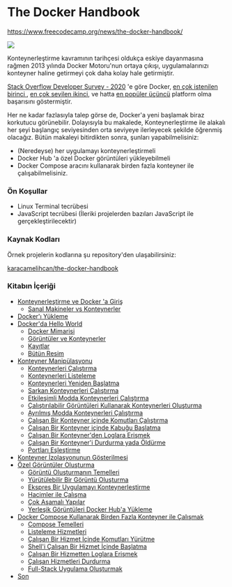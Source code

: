 # The Docker Handbook
https://www.freecodecamp.org/news/the-docker-handbook/

![](https://github.com/karacamelihcan/the-docker-handbook/blob/main/Images/docker-handbook-github.png)

Konteynerleştirme kavramının tarihçesi oldukça eskiye dayanmasına rağmen 2013 yılında Docker Motoru'nun ortaya çıkışı, uygulamalarınızı konteyner haline getirmeyi çok daha kolay hale getirmiştir.

[Stack Overflow Developer Survey - 2020](https://insights.stackoverflow.com/survey/2020#overview) 'e göre  Docker, [en çok istenilen birinci ](https://insights.stackoverflow.com/survey/2020#technology-most-loved-dreaded-and-wanted-platforms-wanted5), [en çok sevilen ikinci](https://insights.stackoverflow.com/survey/2020#technology-most-loved-dreaded-and-wanted-platforms-loved5), ve hatta [en popüler üçüncü](https://insights.stackoverflow.com/survey/2020#technology-platforms) platform olma başarısını göstermiştir.

Her ne kadar fazlasıyla talep görse de, Docker'a yeni başlamak biraz korkutucu görünebilir. Dolayısıyla bu makalede, Konteynerleştirme ile alakalı her şeyi başlangıç seviyesinden orta seviyeye ilerleyecek şekilde öğrenmiş olacağız. Bütün makaleyi bitirdikten sonra, şunları yapabilmelisiniz:

-   (Neredeyse) her uygulamayı konteynerleştirmeli
-  Docker Hub 'a özel Docker görüntüleri yükleyebilmeli
-  Docker Compose aracını kullanarak birden fazla konteyner ile çalışabilmelisiniz.

### Ön Koşullar

-   Linux Terminal tecrübesi
-   JavaScript tecrübesi (İleriki projelerden bazıları JavaScript ile gerçekleştirilecektir)

### Kaynak Kodları
Örnek projelerin kodlarına şu repository'den ulaşabilirsiniz: 

[karacamelihcan/the-docker-handbook](https://github.com/karacamelihcan/the-docker-handbook)

### Kitabın İçeriği
-   [Konteynerleştirme ve Docker 'a Giriş](https://github.com/karacamelihcan/the-docker-handbook/blob/main/Sections/01.Konteynerle%C5%9Ftirme%20ve%20Docker'a%20Giri%C5%9F.md)
    -   [Sanal Makineler vs Konteynerler](https://github.com/karacamelihcan/the-docker-handbook/blob/main/Sections/02.Sanal%20Makineler%20vs%20Konteynerler.md)
-   [Docker'ı Yükleme](https://github.com/karacamelihcan/the-docker-handbook/blob/main/Sections/03.Docker'%C4%B1%20Y%C3%BCklemek.md)
-   [Docker'da Hello World](https://github.com/karacamelihcan/the-docker-handbook/blob/main/Sections/04.Docker'da%20Merhaba%20D%C3%BCnya.md)
    -   [Docker Mimarisi](https://github.com/karacamelihcan/the-docker-handbook/blob/main/Sections/05.Docker%20Mimarisi.md)
    -   [Görüntüler ve Konteynerler](https://github.com/karacamelihcan/the-docker-handbook/blob/main/Sections/06.G%C3%B6r%C3%BCnt%C3%BCler%20ve%20Konteynerler.md)
    -   [Kayıtlar](https://github.com/karacamelihcan/the-docker-handbook/blob/main/Sections/07.Kay%C4%B1tlar.md)
    -   [Bütün Resim](https://www.freecodecamp.org/news/the-docker-handbook/#the-full-picture)
-   [Konteyner Manipülasyonu](https://www.freecodecamp.org/news/the-docker-handbook/#manipulating-containers)
    -   [Konteynerleri Çalıştırma](https://www.freecodecamp.org/news/the-docker-handbook/#running-containers)
    -   [Konteynerleri Listeleme](https://www.freecodecamp.org/news/the-docker-handbook/#listing-containers)
    -   [Konteynerleri Yeniden Başlatma](https://www.freecodecamp.org/news/the-docker-handbook/#restarting-containers)
    -   [Sarkan Konteynerleri Çalıştırma](https://www.freecodecamp.org/news/the-docker-handbook/#cleaning-up-dangling-containers)
    -   [Etkileşimli Modda Konteynerleri Çalıştırma](https://www.freecodecamp.org/news/the-docker-handbook/#running-containers-in-interactive-mode)
    -   [Çalıştırılabilir Görüntüleri Kullanarak Konteynerleri Oluşturma](https://www.freecodecamp.org/news/the-docker-handbook/#creating-containers-using-executable-images)
    -   [Ayrılmış Modda Konteynerleri Çalıştırma](https://www.freecodecamp.org/news/the-docker-handbook/#running-containers-in-detached-mode)
    -   [Çalışan Bir Konteyner içinde Komutları Çalıştırma](https://www.freecodecamp.org/news/the-docker-handbook/#executing-commands-inside-a-running-container)
    -   [Çalışan Bir Konteyner içinde Kabuğu Başlatma](https://www.freecodecamp.org/news/the-docker-handbook/#starting-shell-inside-a-running-container)
    -   [Çalışan Bir Konteyner'den Loglara Erişmek](https://www.freecodecamp.org/news/the-docker-handbook/#accessing-logs-from-a-running-container)
    -   [Çalışan Bir Konteyner'i Durdurma yada Öldürme](https://www.freecodecamp.org/news/the-docker-handbook/#stopping-or-killing-a-running-container)
    -   [Portları Eşleştirme](https://www.freecodecamp.org/news/the-docker-handbook/#mapping-ports)
-   [Konteyner İzolasyonunun Gösterilmesi](https://www.freecodecamp.org/news/the-docker-handbook/#demonstration-of-container-isolation)
-   [Özel Görüntüler Oluşturma](https://www.freecodecamp.org/news/the-docker-handbook/#creating-custom-images)
    -   [Görüntü Oluşturmanın Temelleri](https://www.freecodecamp.org/news/the-docker-handbook/#image-creation-basics)
    -   [Yürütülebilir Bir Görüntü Oluşturma](https://www.freecodecamp.org/news/the-docker-handbook/#creating-an-executable-image)
    -   [Ekspres Bir Uygulamayı Konteynerleştirme](https://www.freecodecamp.org/news/the-docker-handbook/#containerizing-an-express-application)
    -   [Hacimler ile Çalışma ](https://www.freecodecamp.org/news/the-docker-handbook/#working-with-volumes)
    -   [Çok Aşamalı Yapılar](https://www.freecodecamp.org/news/the-docker-handbook/#multi-staged-builds)
    -   [Yerleşik Görüntüleri Docker Hub'a Yükleme](https://www.freecodecamp.org/news/the-docker-handbook/#uploading-built-images-to-docker-hub)
-   [Docker Compose Kullanarak Birden Fazla Konteyner ile Çalışmak ](https://www.freecodecamp.org/news/the-docker-handbook/#working-with-multi-container-applications-using-docker-compose)
    -   [Compose Temelleri](https://www.freecodecamp.org/news/the-docker-handbook/#compose-basics)
    -   [Listeleme Hizmetleri](https://www.freecodecamp.org/news/the-docker-handbook/#listing-services)
    -   [Çalışan Bir Hizmet İçinde Komutları Yürütme](https://www.freecodecamp.org/news/the-docker-handbook/#executing-commands-inside-a-running-service)
    -   [Shell'i Çalışan Bir Hizmet İçinde Başlatma](https://www.freecodecamp.org/news/the-docker-handbook/#starting-shell-inside-a-running-service)
    -   [Çalışan Bir Hizmetten Loglara Erişmek](https://www.freecodecamp.org/news/the-docker-handbook/#accessing-logs-from-a-running-service)
    -   [Çalışan Hizmetleri Durdurma](https://www.freecodecamp.org/news/the-docker-handbook/#stopping-running-services)
    -   [Full-Stack Uygulama Oluşturmak](https://www.freecodecamp.org/news/the-docker-handbook/#composing-a-full-stack-application)
-   [Son](https://www.freecodecamp.org/news/the-docker-handbook/#conclusion)
